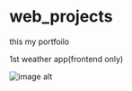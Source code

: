 # web_projects
this my portfoilo
 

1st weather app(frontend only)

![image alt]((https://github.com/r02ajat08/web_projects/blob/ce9de2638471a8304ed231d6705234033978166b/web_projects/frontend_projects/basic/weather_app/Screenshot%202025-08-12%20163105.png))
